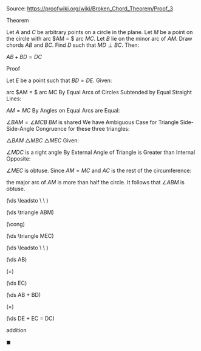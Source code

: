 # 

Source: https://proofwiki.org/wiki/Broken_Chord_Theorem/Proof_3

Theorem


Let $A$ and $C$ be arbitrary points on a circle in the plane.
Let $M$ be a point on the circle with arc $AM = $ arc $MC$.
Let $B$ lie on the minor arc of $AM$.
Draw chords $AB$ and $BC$.
Find $D$ such that $MD \perp BC$.
Then:

$AB + BD = DC$


Proof

Let $E$ be a point such that $BD = DE$.
Given:

arc $AM = $ arc $MC$
By Equal Arcs of Circles Subtended by Equal Straight Lines:

$AM = MC$
By Angles on Equal Arcs are Equal:

$\angle BAM = \angle MCB$
$BM$ is shared
We have Ambiguous Case for Triangle Side-Side-Angle Congruence for these three triangles:

$\triangle BAM$
$\triangle MBC$
$\triangle MEC$
Given:

$\angle MDC$ is a right angle
By External Angle of Triangle is Greater than Internal Opposite:

$\angle MEC$ is obtuse.
Since $AM = MC$ and $AC$ is the rest of the circumference:

the major arc of $AM$ is more than half the circle.
It follows that $\angle ABM$ is obtuse.








\(\ds \leadsto \ \ \)





\(\ds \triangle ABM\)

\(\cong\)







\(\ds \triangle MEC\)














\(\ds \leadsto \ \ \)





\(\ds AB\)

\(=\)







\(\ds EC\)




















\(\ds AB + BD\)

\(=\)







\(\ds DE + EC = DC\)





addition



$\blacksquare$





